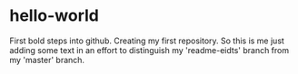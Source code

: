 # hello-world
First bold steps into github. Creating my first repository.
So this is me just adding some text in an effort to distinguish my 'readme-eidts' branch from my 'master' branch.
